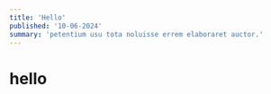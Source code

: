 ```yaml
---
title: 'Hello'
published: '10-06-2024'
summary: 'petentium usu tota noluisse errem elaboraret auctor.'
---
```


# hello